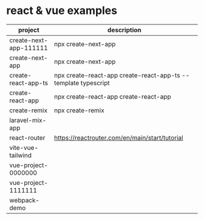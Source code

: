 # react & vue examples

| project                | description                                                    |
| ---------------------- | -------------------------------------------------------------- |
| create-next-app-111111 | npx create-next-app                                            |
| create-next-app        | npx create-next-app                                            |
| create-react-app-ts    | npx create-react-app create-react-app-ts --template typescript |
| create-react-app       | npx create-react-app create-react-app                          |
| create-remix           | npx create-remix                                               |
| laravel-mix-app        |                                                                |
| react-router           | https://reactrouter.com/en/main/start/tutorial                 |
| vite-vue-tailwind      |                                                                |
| vue-project-0000000    |                                                                |
| vue-project-1111111    |                                                                |
| webpack-demo           |                                                                |
